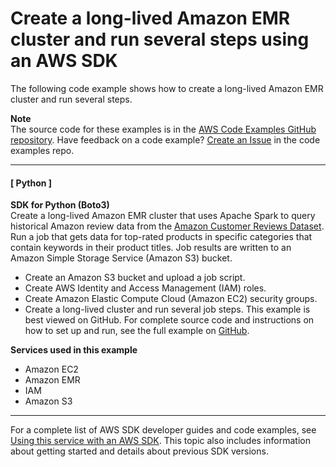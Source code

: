 # Create a long\-lived Amazon EMR cluster and run several steps using an AWS SDK<a name="example_cross_LongLivedEmrCluster_section"></a>

The following code example shows how to create a long\-lived Amazon EMR cluster and run several steps\.

**Note**  
The source code for these examples is in the [AWS Code Examples GitHub repository](https://github.com/awsdocs/aws-doc-sdk-examples)\. Have feedback on a code example? [Create an Issue](https://github.com/awsdocs/aws-doc-sdk-examples/issues/new/choose) in the code examples repo\. 

------
#### [ Python ]

**SDK for Python \(Boto3\)**  
 Create a long\-lived Amazon EMR cluster that uses Apache Spark to query historical Amazon review data from the [Amazon Customer Reviews Dataset](https://s3.amazonaws.com/amazon-reviews-pds/readme.html)\. Run a job that gets data for top\-rated products in specific categories that contain keywords in their product titles\. Job results are written to an Amazon Simple Storage Service \(Amazon S3\) bucket\.   
+ Create an Amazon S3 bucket and upload a job script\.
+ Create AWS Identity and Access Management \(IAM\) roles\.
+ Create Amazon Elastic Compute Cloud \(Amazon EC2\) security groups\.
+ Create a long\-lived cluster and run several job steps\.
 This example is best viewed on GitHub\. For complete source code and instructions on how to set up and run, see the full example on [GitHub](https://github.com/awsdocs/aws-doc-sdk-examples/tree/main/python/example_code/emr)\.   

**Services used in this example**
+ Amazon EC2
+ Amazon EMR
+ IAM
+ Amazon S3

------

For a complete list of AWS SDK developer guides and code examples, see [Using this service with an AWS SDK](UsingAWSSDK.md#sdk-general-information-section)\. This topic also includes information about getting started and details about previous SDK versions\.